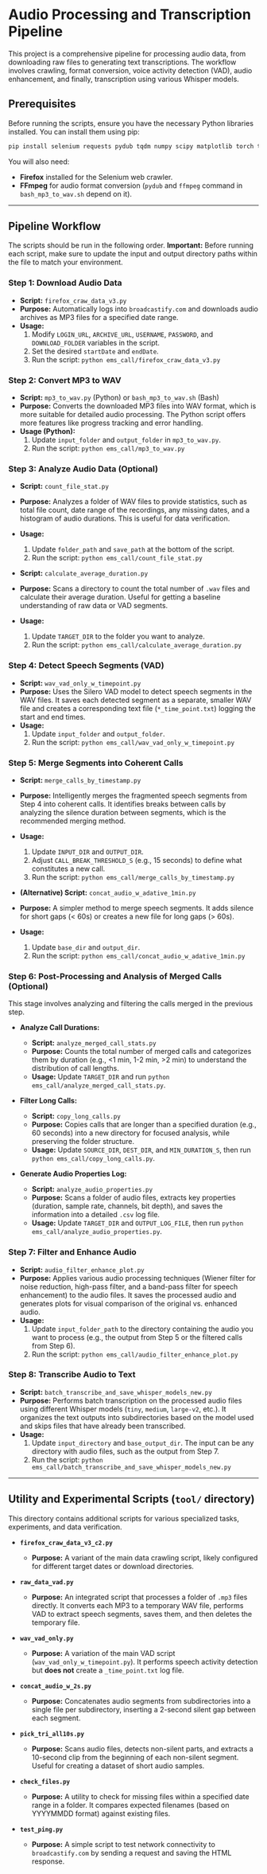 # Audio Processing and Transcription Pipeline

This project is a comprehensive pipeline for processing audio data, from downloading raw files to generating text transcriptions. The workflow involves crawling, format conversion, voice activity detection (VAD), audio enhancement, and finally, transcription using various Whisper models.

## Prerequisites

Before running the scripts, ensure you have the necessary Python libraries installed. You can install them using pip:

```bash
pip install selenium requests pydub tqdm numpy scipy matplotlib torch torchaudio whisper
```

You will also need:
- **Firefox** installed for the Selenium web crawler.
- **FFmpeg** for audio format conversion (`pydub` and `ffmpeg` command in `bash_mp3_to_wav.sh` depend on it).

---

## Pipeline Workflow

The scripts should be run in the following order. **Important:** Before running each script, make sure to update the input and output directory paths within the file to match your environment.

### Step 1: Download Audio Data

- **Script:** `firefox_craw_data_v3.py`
- **Purpose:** Automatically logs into `broadcastify.com` and downloads audio archives as MP3 files for a specified date range.
- **Usage:**
    1.  Modify `LOGIN_URL`, `ARCHIVE_URL`, `USERNAME`, `PASSWORD`, and `DOWNLOAD_FOLDER` variables in the script.
    2.  Set the desired `startDate` and `endDate`.
    3.  Run the script: `python ems_call/firefox_craw_data_v3.py`

### Step 2: Convert MP3 to WAV

- **Script:** `mp3_to_wav.py` (Python) or `bash_mp3_to_wav.sh` (Bash)
- **Purpose:** Converts the downloaded MP3 files into WAV format, which is more suitable for detailed audio processing. The Python script offers more features like progress tracking and error handling.
- **Usage (Python):**
    1.  Update `input_folder` and `output_folder` in `mp3_to_wav.py`.
    2.  Run the script: `python ems_call/mp3_to_wav.py`

### Step 3: Analyze Audio Data (Optional)

- **Script:** `count_file_stat.py`
- **Purpose:** Analyzes a folder of WAV files to provide statistics, such as total file count, date range of the recordings, any missing dates, and a histogram of audio durations. This is useful for data verification.
- **Usage:**
    1.  Update `folder_path` and `save_path` at the bottom of the script.
    2.  Run the script: `python ems_call/count_file_stat.py`

- **Script:** `calculate_average_duration.py`
- **Purpose:** Scans a directory to count the total number of `.wav` files and calculate their average duration. Useful for getting a baseline understanding of raw data or VAD segments.
- **Usage:**
    1.  Update `TARGET_DIR` to the folder you want to analyze.
    2.  Run the script: `python ems_call/calculate_average_duration.py`

### Step 4: Detect Speech Segments (VAD)

- **Script:** `wav_vad_only_w_timepoint.py`
- **Purpose:** Uses the Silero VAD model to detect speech segments in the WAV files. It saves each detected segment as a separate, smaller WAV file and creates a corresponding text file (`*_time_point.txt`) logging the start and end times.
- **Usage:**
    1.  Update `input_folder` and `output_folder`.
    2.  Run the script: `python ems_call/wav_vad_only_w_timepoint.py`

### Step 5: Merge Segments into Coherent Calls

- **Script:** `merge_calls_by_timestamp.py`
- **Purpose:** Intelligently merges the fragmented speech segments from Step 4 into coherent calls. It identifies breaks between calls by analyzing the silence duration between segments, which is the recommended merging method.
- **Usage:**
    1.  Update `INPUT_DIR` and `OUTPUT_DIR`.
    2.  Adjust `CALL_BREAK_THRESHOLD_S` (e.g., 15 seconds) to define what constitutes a new call.
    3.  Run the script: `python ems_call/merge_calls_by_timestamp.py`

- **(Alternative) Script:** `concat_audio_w_adative_1min.py`
- **Purpose:** A simpler method to merge speech segments. It adds silence for short gaps (< 60s) or creates a new file for long gaps (> 60s).
- **Usage:**
    1.  Update `base_dir` and `output_dir`.
    2.  Run the script: `python ems_call/concat_audio_w_adative_1min.py`

### Step 6: Post-Processing and Analysis of Merged Calls (Optional)

This stage involves analyzing and filtering the calls merged in the previous step.

-   **Analyze Call Durations:**
    -   **Script:** `analyze_merged_call_stats.py`
    -   **Purpose:** Counts the total number of merged calls and categorizes them by duration (e.g., <1 min, 1-2 min, >2 min) to understand the distribution of call lengths.
    -   **Usage:** Update `TARGET_DIR` and run `python ems_call/analyze_merged_call_stats.py`.

-   **Filter Long Calls:**
    -   **Script:** `copy_long_calls.py`
    -   **Purpose:** Copies calls that are longer than a specified duration (e.g., 60 seconds) into a new directory for focused analysis, while preserving the folder structure.
    -   **Usage:** Update `SOURCE_DIR`, `DEST_DIR`, and `MIN_DURATION_S`, then run `python ems_call/copy_long_calls.py`.

-   **Generate Audio Properties Log:**
    -   **Script:** `analyze_audio_properties.py`
    -   **Purpose:** Scans a folder of audio files, extracts key properties (duration, sample rate, channels, bit depth), and saves the information into a detailed `.csv` log file.
    -   **Usage:** Update `TARGET_DIR` and `OUTPUT_LOG_FILE`, then run `python ems_call/analyze_audio_properties.py`.

### Step 7: Filter and Enhance Audio

- **Script:** `audio_filter_enhance_plot.py`
- **Purpose:** Applies various audio processing techniques (Wiener filter for noise reduction, high-pass filter, and a band-pass filter for speech enhancement) to the audio files. It saves the processed audio and generates plots for visual comparison of the original vs. enhanced audio.
- **Usage:**
    1.  Update `input_folder_path` to the directory containing the audio you want to process (e.g., the output from Step 5 or the filtered calls from Step 6).
    2.  Run the script: `python ems_call/audio_filter_enhance_plot.py`

### Step 8: Transcribe Audio to Text

- **Script:** `batch_transcribe_and_save_whisper_models_new.py`
- **Purpose:** Performs batch transcription on the processed audio files using different Whisper models (`tiny`, `medium`, `large-v2`, etc.). It organizes the text outputs into subdirectories based on the model used and skips files that have already been transcribed.
- **Usage:**
    1.  Update `input_directory` and `base_output_dir`. The input can be any directory with audio files, such as the output from Step 7.
    2.  Run the script: `python ems_call/batch_transcribe_and_save_whisper_models_new.py` 

---

## Utility and Experimental Scripts (`tool/` directory)

This directory contains additional scripts for various specialized tasks, experiments, and data verification.

-   **`firefox_craw_data_v3_c2.py`**
    -   **Purpose:** A variant of the main data crawling script, likely configured for different target dates or download directories.

-   **`raw_data_vad.py`**
    -   **Purpose:** An integrated script that processes a folder of `.mp3` files directly. It converts each MP3 to a temporary WAV file, performs VAD to extract speech segments, saves them, and then deletes the temporary file.

-   **`wav_vad_only.py`**
    -   **Purpose:** A variation of the main VAD script (`wav_vad_only_w_timepoint.py`). It performs speech activity detection but **does not** create a `_time_point.txt` log file.

-   **`concat_audio_w_2s.py`**
    -   **Purpose:** Concatenates audio segments from subdirectories into a single file per subdirectory, inserting a 2-second silent gap between each segment.

-   **`pick_tri_all10s.py`**
    -   **Purpose:** Scans audio files, detects non-silent parts, and extracts a 10-second clip from the beginning of each non-silent segment. Useful for creating a dataset of short audio samples.

-   **`check_files.py`**
    -   **Purpose:** A utility to check for missing files within a specified date range in a folder. It compares expected filenames (based on YYYYMMDD format) against existing files.

-   **`test_ping.py`**
    -   **Purpose:** A simple script to test network connectivity to `broadcastify.com` by sending a request and saving the HTML response. 